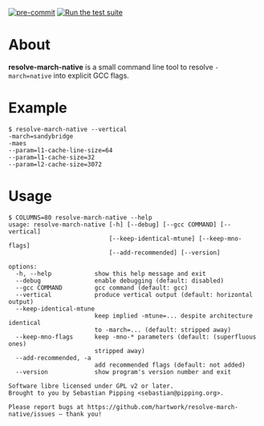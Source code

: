 [![pre-commit](https://img.shields.io/badge/pre--commit-enabled-brightgreen?logo=pre-commit)](https://github.com/pre-commit/pre-commit)
[![Run the test suite](https://github.com/hartwork/resolve-march-native/actions/workflows/run-tests.yml/badge.svg)](https://github.com/hartwork/resolve-march-native/actions/workflows/run-tests.yml)


# About

**resolve-march-native** is a small command line tool to resolve
`-march=native` into explicit GCC flags.


# Example

```console
$ resolve-march-native --vertical
-march=sandybridge
-maes
--param=l1-cache-line-size=64
--param=l1-cache-size=32
--param=l2-cache-size=3072
```


# Usage

```console
$ COLUMNS=80 resolve-march-native --help
usage: resolve-march-native [-h] [--debug] [--gcc COMMAND] [--vertical]
                            [--keep-identical-mtune] [--keep-mno-flags]
                            [--add-recommended] [--version]

options:
  -h, --help            show this help message and exit
  --debug               enable debugging (default: disabled)
  --gcc COMMAND         gcc command (default: gcc)
  --vertical            produce vertical output (default: horizontal output)
  --keep-identical-mtune
                        keep implied -mtune=... despite architecture identical
                        to -march=... (default: stripped away)
  --keep-mno-flags      keep -mno-* parameters (default: (superfluous ones)
                        stripped away)
  --add-recommended, -a
                        add recommended flags (default: not added)
  --version             show program's version number and exit

Software libre licensed under GPL v2 or later.
Brought to you by Sebastian Pipping <sebastian@pipping.org>.

Please report bugs at https://github.com/hartwork/resolve-march-native/issues — thank you!
```
